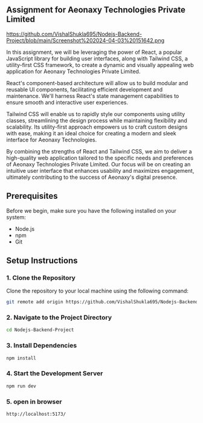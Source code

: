 ## Assignment for Aeonaxy Technologies Private Limited
https://github.com/VishalShukla695/Nodejs-Backend-Project/blob/main/Screenshot%202024-04-03%20151642.png

In this assignment, we will be leveraging the power of React, a popular JavaScript library for building user interfaces, along with Tailwind CSS, a utility-first CSS framework, to create a dynamic and visually appealing web application for Aeonaxy Technologies Private Limited.

React's component-based architecture will allow us to build modular and reusable UI components, facilitating efficient development and maintenance. We'll harness React's state management capabilities to ensure smooth and interactive user experiences.

Tailwind CSS will enable us to rapidly style our components using utility classes, streamlining the design process while maintaining flexibility and scalability. Its utility-first approach empowers us to craft custom designs with ease, making it an ideal choice for creating a modern and sleek interface for Aeonaxy Technologies.

By combining the strengths of React and Tailwind CSS, we aim to deliver a high-quality web application tailored to the specific needs and preferences of Aeonaxy Technologies Private Limited. Our focus will be on creating an intuitive user interface that enhances usability and maximizes engagement, ultimately contributing to the success of Aeonaxy's digital presence.

## Prerequisites

Before we begin, make sure you have the following installed on your system:

- Node.js
- npm 
- Git

## Setup Instructions

### 1. Clone the Repository

Clone the repository to your local machine using the following command:

```bash
git remote add origin https://github.com/VishalShukla695/Nodejs-Backend-Project.git

```

### 2. Navigate to the Project Directory

```bash
cd Nodejs-Backend-Project
```

### 3. Install Dependencies

```bash
npm install
```

### 4. Start the Development Server

```bash
npm run dev
```

### 5. open in browser

```bash
http://localhost:5173/
```

